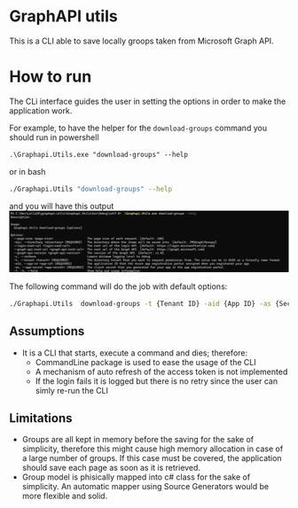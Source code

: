 # GraphAPI utils

This is a CLI able to save locally groops taken from Microsoft Graph API.

# How to run

The CLi interface guides the user in setting the options in order to make the application work.

For example, to have the helper for the `download-groups` command you should run in powershell

```ps
.\Graphapi.Utils.exe "download-groups" --help
```

or in bash

```bash
./Graphapi.Utils "download-groups" --help
```

and you will have this output
![help](./doc/ps-downloadgroups-help.png)

The following command will do the job with default options:

```bash
./Graphapi.Utils  download-groups -t {Tenant ID} -aid {App ID} -as {Secret}
```

## Assumptions

- It is a CLI that starts, execute a command and dies; therefore:
  - CommandLine package is used to ease the usage of the CLI
  - A mechanism of auto refresh of the access token is not implemented
  - If the login fails it is logged but there is no retry since the user can simly re-run the CLI

## Limitations

- Groups are all kept in memory before the saving for the sake of simplicity, therefore this might cause high memory allocation in case of a large number of groups. If this case must be covered, the application should save each page as soon as it is retrieved.
- Group model is phisically mapped into c# class for the sake of simplicity. An automatic mapper using Source Generators would be more flexible and solid.
